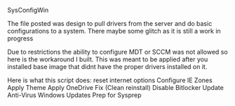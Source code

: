 SysConfigWin

The file posted was design to pull drivers from the server and do basic configurations to a system. There maybe some glitch as it is still a work in progress

Due to restrictions the ability to configure MDT or SCCM was not allowed so here is the workaround I built. This was meant to be applied after you installed base image that didnt have the proper drivers installed on it.

Here is what this script does:
  reset internet options
  Configure IE Zones
  Apply Theme
  Apply OneDrive Fix (Clean reinstall)
  Disable Bitlocker
  Update Anti-Virus
  Windows Updates
  Prep for Sysprep
  
